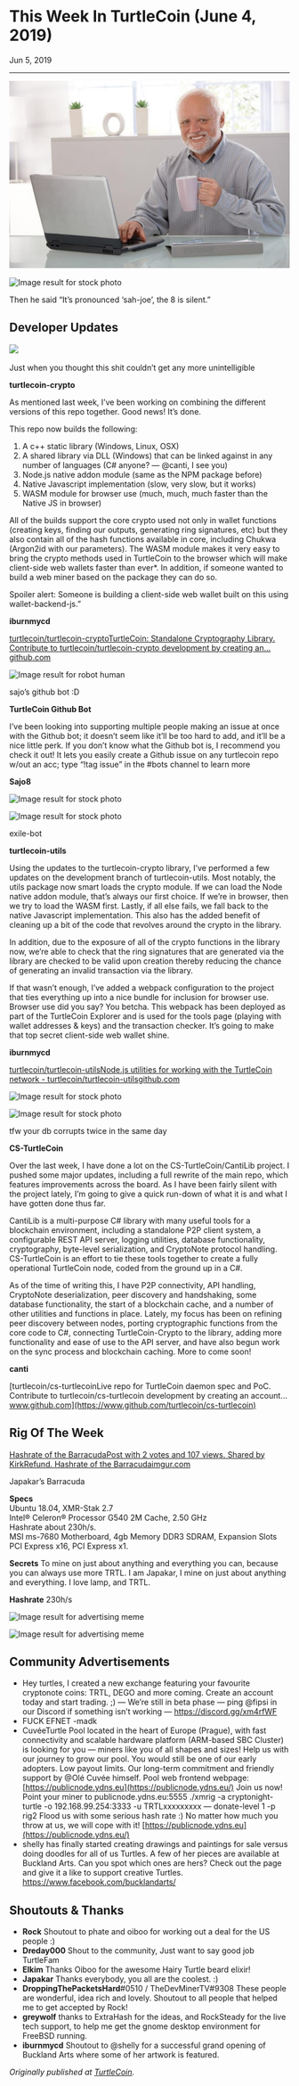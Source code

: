 # This Week In TurtleCoin (June 4, 2019)

Jun 5, 2019

---

![](./images/0Gz7ma882ljsc2bZ7.jpg)

![Image result for stock photo](https://miro.medium.com/max/1400/0*i8ar5qdODP44ak5K.jpg)

Then he said “It’s pronounced ‘sah-joe’, the 8 is silent.”

## Developer Updates

![](./images/016uXek_m7EYH84Mn)

Just when you thought this shit couldn’t get any more unintelligible

**turtlecoin-crypto**

As mentioned last week, I’ve been working on combining the different versions of this repo together. Good news! It’s done.

This repo now builds the following:

1) A c++ static library (Windows, Linux, OSX)  
2) A shared library via DLL (Windows) that can be linked against in any number of languages (C# anyone? — @canti, I see you)  
3) Node.js native addon module (same as the NPM package before)  
4) Native Javascript implementation (slow, very slow, but it works)  
5) WASM module for browser use (much, much, much faster than the Native JS in browser)

All of the builds support the core crypto used not only in wallet functions (creating keys, finding our outputs, generating ring signatures, etc) but they also contain all of the hash functions available in core, including Chukwa (Argon2id with our parameters). The WASM module makes it very easy to bring the crypto methods used in TurtleCoin to the browser which will make client-side web wallets faster than ever\*. In addition, if someone wanted to build a web miner based on the package they can do so.

Spoiler alert: Someone is building a client-side web wallet built on this using wallet-backend-js.”

**iburnmycd**

[turtlecoin/turtlecoin-cryptoTurtleCoin: Standalone Cryptography Library. Contribute to turtlecoin/turtlecoin-crypto development by creating an…github.com](https://github.com/turtlecoin/turtlecoin-crypto)

![Image result for robot human](https://miro.medium.com/proxy/1*fdmBZ0WC0INf3w8sogbK6w.jpeg)

sajo’s github bot :D

**TurtleCoin Github Bot**

I’ve been looking into supporting multiple people making an issue at once with the Github bot; it doesn’t seem like it’ll be too hard to add, and it’ll be a nice little perk. If you don’t know what the Github bot is, I recommend you check it out! It lets you easily create a Github issue on any turtlecoin repo w/out an acc; type “!tag issue” in the #bots channel to learn more

**Sajo8**

![Image result for stock photo](https://miro.medium.com/max/60/0*nenkwQvwZLsXJEJ_.jpg?q=20)

![Image result for stock photo](https://miro.medium.com/max/1400/0*nenkwQvwZLsXJEJ_.jpg)

exile-bot

**turtlecoin-utils**

Using the updates to the turtlecoin-crypto library, I’ve performed a few updates on the development branch of turtlecoin-utils. Most notably, the utils package now smart loads the crypto module. If we can load the Node native addon module, that’s always our first choice. If we’re in browser, then we try to load the WASM first. Lastly, if all else fails, we fall back to the native Javascript implementation. This also has the added benefit of cleaning up a bit of the code that revolves around the crypto in the library.

In addition, due to the exposure of all of the crypto functions in the library now, we’re able to check that the ring signatures that are generated via the library are checked to be valid upon creation thereby reducing the chance of generating an invalid transaction via the library.

If that wasn’t enough, I’ve added a webpack configuration to the project that ties everything up into a nice bundle for inclusion for browser use. Browser use did you say? You betcha. This webpack has been deployed as part of the TurtleCoin Explorer and is used for the tools page (playing with wallet addresses & keys) and the transaction checker. It’s going to make that top secret client-side web wallet shine.

**iburnmycd**

[turtlecoin/turtlecoin-utilsNode.js utilities for working with the TurtleCoin network - turtlecoin/turtlecoin-utilsgithub.com](https://github.com/turtlecoin/turtlecoin-utils)

![Image result for stock photo](https://miro.medium.com/max/60/0*pXAPKsnEPKgVVL3l.jpg?q=20)

![Image result for stock photo](https://miro.medium.com/max/1000/0*pXAPKsnEPKgVVL3l.jpg)

tfw your db corrupts twice in the same day

**CS-TurtleCoin**

Over the last week, I have done a lot on the CS-TurtleCoin/CantiLib project. I pushed some major updates, including a full rewrite of the main repo, which features improvements across the board. As I have been fairly silent with the project lately, I’m going to give a quick run-down of what it is and what I have gotten done thus far.

CantiLib is a multi-purpose C# library with many useful tools for a blockchain environment, including a standalone P2P client system, a configurable REST API server, logging utilities, database functionality, cryptography, byte-level serialization, and CryptoNote protocol handling. CS-TurtleCoin is an effort to tie these tools together to create a fully operational TurtleCoin node, coded from the ground up in a C#.

As of the time of writing this, I have P2P connectivity, API handling, CryptoNote deserialization, peer discovery and handshaking, some database functionality, the start of a blockchain cache, and a number of other utilities and functions in place. Lately, my focus has been on refining peer discovery between nodes, porting cryptographic functions from the core code to C#, connecting TurtleCoin-Crypto to the library, adding more functionality and ease of use to the API server, and have also begun work on the sync process and blockchain caching. More to come soon!

**canti**

[turtlecoin/cs-turtlecoinLive repo for TurtleCoin daemon spec and PoC. Contribute to turtlecoin/cs-turtlecoin development by creating an account…www.github.com](https://www.github.com/turtlecoin/cs-turtlecoin)

## Rig Of The Week

[Hashrate of the BarracudaPost with 2 votes and 107 views. Shared by KirkRefund. Hashrate of the Barracudaimgur.com](https://imgur.com/gallery/FcwjrP3)

Japakar’s Barracuda

**Specs**  
Ubuntu 18.04, XMR-Stak 2.7  
Intel® Celeron® Processor G540 2M Cache, 2.50 GHz  
Hashrate about 230h/s.  
MSI ms-7680 Motherboard, 4gb Memory DDR3 SDRAM, Expansion Slots PCI Express x16, PCI Express x1.

**Secrets** 
To mine on just about anything and everything you can, because you can always use more TRTL. I am Japakar, I mine on just about anything and everything. I love lamp, and TRTL.

**Hashrate** 230h/s

![Image result for advertising meme](https://miro.medium.com/max/60/0*StLMbToywWLOEStP.jpg?q=20)

![Image result for advertising meme](https://miro.medium.com/max/1246/0*StLMbToywWLOEStP.jpg)

## Community Advertisements

* Hey turtles, I created a new exchange featuring your favourite cryptonote coins: TRTL, DEGO and more coming. Create an account today and start trading. ;) — We’re still in beta phase — ping @fipsi in our Discord if something isn’t working — <https://discord.gg/xm4rfWF>
* FUCK EFNET -madk
* CuvéeTurtle Pool located in the heart of Europe (Prague), with fast connectivity and scalable hardware platform (ARM-based SBC Cluster) is looking for you — miners like you of all shapes and sizes! Help us with our journey to grow our pool. You would still be one of our early adopters. Low payout limits. Our long-term commitment and friendly support by @Olé Cuvée himself. Pool web frontend webpage: [https://publicnode.ydns.eu](https://publicnode.ydns.eu/) Join us now! Point your miner to publicnode.ydns.eu:5555 ./xmrig -a cryptonight-turtle -o 192.168.99.254:3333 -u TRTLxxxxxxxxx — donate-level 1 -p rig2 Flood us with some serious hash rate :) No matter how much you throw at us, we will cope with it! [https://publicnode.ydns.eu](https://publicnode.ydns.eu/)
* shelly has finally started creating drawings and paintings for sale versus doing doodles for all of us Turtles. A few of her pieces are available at Buckland Arts. Can you spot which ones are hers? Check out the page and give it a like to support creative Turtles. <https://www.facebook.com/bucklandarts/>

## **Shoutouts & Thanks**

* **Rock** Shoutout to phate and oiboo for working out a deal for the US people :)
* **Dreday000** Shout to the community, Just want to say good job TurtleFam
* **Elkim** Thanks Oiboo for the awesome Hairy Turtle beard elixir!
* **Japakar** Thanks everybody, you all are the coolest. :)
* **DroppingThePacketsHard**#0510 / TheDevMinerTV#9308 These people are wonderful, idea rich and lovely. Shoutout to all people that helped me to get accepted by Rock!
* **greywolf** thanks to ExtraHash for the ideas, and RockSteady for the live tech support, to help me get the gnome desktop environment for FreeBSD running.
* **iburnmycd** Shoutout to @shelly for a successful grand opening of Buckland Arts where some of her artwork is featured.

_Originally published at_ [_TurtleCoin_](http://blog.turtlecoin.lol/archives/this-week-in-turtlecoin-june-4-2019/)_._